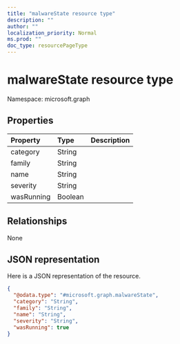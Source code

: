 ```yaml
---
title: "malwareState resource type"
description: ""
author: ""
localization_priority: Normal
ms.prod: ""
doc_type: resourcePageType
---
```


# malwareState resource type


Namespace: microsoft.graph



## Properties
|Property|Type|Description|
|:---|:---|:---|
|category|String||
|family|String||
|name|String||
|severity|String||
|wasRunning|Boolean||

## Relationships
None

## JSON representation
Here is a JSON representation of the resource.
<!-- {
  "blockType": "resource",
  "@odata.type": "microsoft.graph.malwareState"
}
-->
``` json
{
  "@odata.type": "#microsoft.graph.malwareState",
  "category": "String",
  "family": "String",
  "name": "String",
  "severity": "String",
  "wasRunning": true
}
```

